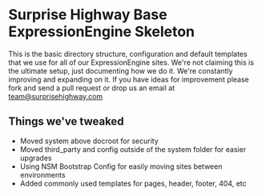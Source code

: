 Surprise Highway Base ExpressionEngine Skeleton
===================

This is the basic directory structure, configuration and default templates that we use for all of our ExpressionEngine sites. We're not claiming this is the ultimate setup, just documenting how we do it. We're constantly improving and expanding on it. If you have ideas for improvement please fork and send a pull request or drop us an email at [team@surprisehighway.com](mailto:team@surprisehighway.com)

Things we've tweaked
-------------------

* Moved system above docroot for security
* Moved third_party and config outside of the system folder for easier upgrades
* Using NSM Bootstrap Config for easily moving sites between environments
* Added commonly used templates for pages, header, footer, 404, etc
